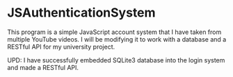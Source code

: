 # JSAuthenticationSystem
This program is a simple JavaScript account system that I have taken from multiple YouTube videos. 
I will be modifying it to work with a database and a RESTful API for my university project.

UPD: I have successfully embedded SQLite3 database into the login system and made a RESTful API.
